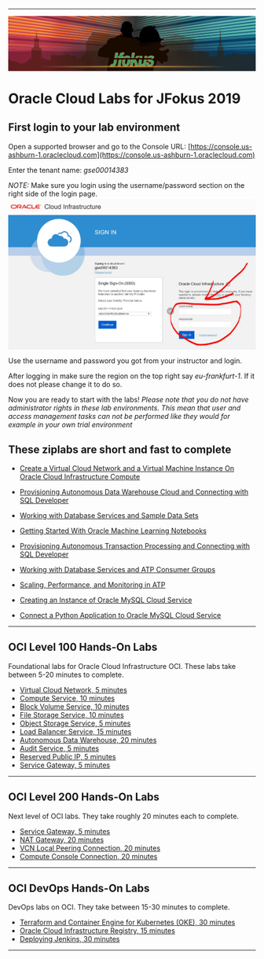 
----

<img align="center" src="JFokus2019.JPG" width = "956px">

# Oracle Cloud Labs for JFokus 2019 #

## First login to your lab environment ##



Open a supported browser and go to the Console URL: [https://console.us-ashburn-1.oraclecloud.com](https://console.us-ashburn-1.oraclecloud.com)

Enter the tenant name: *gse00014383*

*NOTE:* Make sure you login using the username/password section on the right side of the login page.
<img align="center" src="login.JPG" width = "956px">

Use the username and password you got from your instructor and login.

After logging in make sure the region on the top right say *eu-frankfurt-1*. If it does not please change it to do so.

Now you are ready to start with the labs!
_Please note that you do not have administrator rights in these lab environments. This mean that user and access management tasks can not be performed like they would for example in your own trial environment_



## These ziplabs are short and fast to complete ##

+ [Create a Virtual Cloud Network and a Virtual Machine Instance On Oracle Cloud Infrastructure Compute](https://github.com/oracle/learning-library/blob/master/ziplabs/oci-vm)
+ [Provisioning Autonomous Data Warehouse Cloud and Connecting with SQL Developer](https://github.com/oracle/learning-library/blob/master/ziplabs/adw-provisioning)
+ [Working with Database Services and Sample Data Sets](https://github.com/oracle/learning-library/tree/master/ziplabs/adw-services)
+ [Getting Started With Oracle Machine Learning Notebooks](https://github.com/oracle/learning-library/blob/master/ziplabs/adw-machine-learning)
+ [Provisioning Autonomous Transaction Processing and Connecting with SQL Developer](https://github.com/oracle/learning-library/blob/master/ziplabs/atp-provisioning)
+ [Working with Database Services and ATP Consumer Groups](https://github.com/oracle/learning-library/blob/master/ziplabs/atp-services)
+ [Scaling, Performance, and Monitoring in ATP](https://github.com/oracle/learning-library/blob/master/ziplabs/atp-scaling)

+ [Creating an Instance of Oracle MySQL Cloud Service](https://github.com/oracle/learning-library/blob/master/ziplabs/mysql-instance)
+ [Connect a Python Application to Oracle MySQL Cloud Service](https://github.com/oracle/learning-library/blob/master/ziplabs/python-mysql-accs)

----

## OCI Level 100 Hands-On Labs ##

Foundational labs for Oracle Cloud Infrastructure OCI.
These labs take between 5-20 minutes to complete.

+ [Virtual Cloud Network, 5 minutes](https://github.com/oracle/learning-library/blob/master/oci-library/L100-LAB/Virtual_Cloud_Network/VCN_HOL.md)
+ [Compute Service, 10 minutes](https://github.com/oracle/learning-library/blob/master/oci-library/L100-LAB/Compute_Services/Compute_HOL.md)
+ [Block Volume Service, 10 minutes](https://github.com/oracle/learning-library/blob/master/oci-library/L100-LAB/Block_Volume/Block_Volume_HOL.md)
+ [File Storage Service, 10 minutes](https://github.com/oracle/learning-library/blob/master/oci-library/L100-LAB/File_Storage_Service/FSS_HOL.md)
+ [Object Storage Service, 5 minutes](https://github.com/oracle/learning-library/blob/master/oci-library/L100-LAB/Object_Storage/ObjectStorage_HOL.md)
+ [Load Balancer Service, 15 minutes](https://github.com/oracle/learning-library/blob/master/oci-library/L100-LAB/Load_Balancer/load_balancer.md)
+ [Autonomous Data Warehouse, 20 minutes](https://github.com/oracle/learning-library/blob/master/oci-library/L100-LAB/Autonomous_Data_Warehouse/ADW_HOL.md)
+ [Audit Service, 5 minutes](https://github.com/oracle/learning-library/blob/master/oci-library/L100-LAB/Audit_Service/AUDIT_HOL.md)
+ [Reserved Public IP, 5 minutes](https://github.com/oracle/learning-library/blob/master/oci-library/L100-LAB/Using_Reserved_Public_IP/Reserved_Public_IP_HOL.md)
+ [Service Gateway, 5 minutes](https://github.com/oracle/learning-library/blob/master/oci-library/L100-LAB/Using_Service_GatewayUsing_Service_Gateway_HOL.md)

----

## OCI Level 200 Hands-On Labs ##

Next level of OCI labs. They take roughly 20 minutes each to complete.

+ [Service Gateway, 5 minutes](https://github.com/oracle/learning-library/blob/master/oci-library/L100-LAB/Using_Service_Gateway/Using_Service_Gateway_HOL.md)
+ [NAT Gateway, 20 minutes](https://github.com/oracle/learning-library/blob/master/oci-library/L200-LAB/NAT_Gateway/nat_gateway.md)
+ [VCN Local Peering Connection, 20 minutes](https://github.com/oracle/learning-library/blob/master/oci-library/L200-LAB/VCN_Local_Peering/vcn_local_peering.md)
+ [Compute Console Connection, 20 minutes](https://github.com/oracle/learning-library/blob/master/oci-library/L200-LAB/Compute-Console-Connection/HOL-Console-Connection.md)

----

## OCI DevOps Hands-On Labs ## 

DevOps labs on OCI. They take between 15-30 minutes to complete.

+ [Terraform and Container Engine for Kubernetes (OKE), 30 minutes](https://github.com/oracle/learning-library/blob/master/oci-library/DevOps/Terraform-and-OKE-LAB/tf_oke_hol.md)
+ [Oracle Cloud Infrastructure Registry, 15 minutes](https://github.com/oracle/learning-library/blob/master/oci-library/DevOps/Container_Registry/Container_Registry_HOL.md)
+ [Deploying Jenkins, 30 minutes](https://github.com/oracle/learning-library/blob/master/oci-library/DevOps/Deploying_Jenkins/Deploying_Jenkins_HOL.md)

----